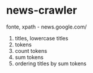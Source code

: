 # news-crawler

fonte, xpath - news.google.com/

1) titles, lowercase titles
2) tokens
3) count tokens
4) sum tokens
5) ordering titles by sum tokens
